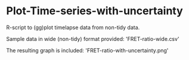 # Plot-Time-series-with-uncertainty

R-script to (gg)plot timelapse data from non-tidy data.

Sample data in wide (non-tidy) format provided: 'FRET-ratio-wide.csv'

The resulting graph is included: 'FRET-ratio-with-uncertainty.png'